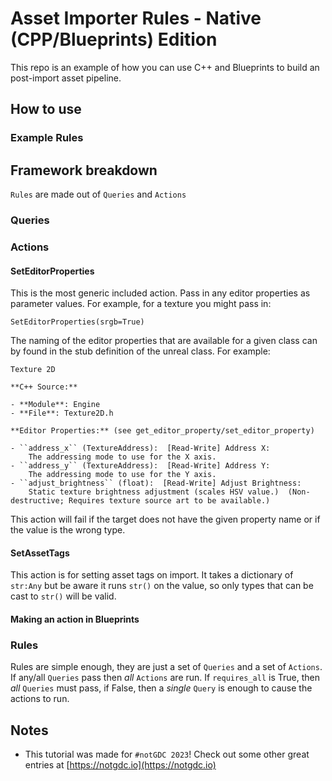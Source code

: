 # Asset Importer Rules - Native (CPP/Blueprints) Edition

This repo is an example of how you can use C++ and Blueprints to build an post-import asset pipeline.

## How to use

### Example Rules

## Framework breakdown

`Rules` are made out of `Queries` and `Actions`

### Queries

### Actions

#### SetEditorProperties

This is the most generic included action. Pass in any editor properties as parameter values. For example, for a texture you might pass in:

```SetEditorProperties(srgb=True)```

The naming of the editor properties that are available for a given class can by found in the stub definition of the unreal class. For example:

```text
Texture 2D

**C++ Source:**

- **Module**: Engine
- **File**: Texture2D.h

**Editor Properties:** (see get_editor_property/set_editor_property)

- ``address_x`` (TextureAddress):  [Read-Write] Address X:
    The addressing mode to use for the X axis.
- ``address_y`` (TextureAddress):  [Read-Write] Address Y:
    The addressing mode to use for the Y axis.
- ``adjust_brightness`` (float):  [Read-Write] Adjust Brightness:
    Static texture brightness adjustment (scales HSV value.)  (Non-destructive; Requires texture source art to be available.)
```

This action will fail if the target does not have the given property name or if the value is the wrong type.

#### SetAssetTags

This action is for setting asset tags on import. It takes a dictionary of `str:Any` but be aware it runs `str()` on the value, so only types that can be cast to `str()` will be valid.

#### Making an action in Blueprints

### Rules

Rules are simple enough, they are just a set of `Queries` and a set of `Actions`. If any/all `Queries` pass then *all* `Actions` are run. If `requires_all` is True, then *all* `Queries` must pass, if False, then a *single* `Query` is enough to cause the actions to run.


## Notes


* This tutorial was made for `#notGDC 2023`! Check out some other great entries at [https://notgdc.io](https://notgdc.io)
